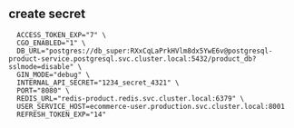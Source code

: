 ## create secret

```vault kv put internal/production/ecommerce-product \
  ACCESS_TOKEN_EXP="7" \
  CGO_ENABLED="1" \
  DB_URL="postgres://db_super:RXxCqLaPrkHVlm8dx5YwE6v@postgresql-product-service.postgresql.svc.cluster.local:5432/product_db?sslmode=disable" \
  GIN_MODE="debug" \
  INTERNAL_API_SECRET="1234_secret_4321" \
  PORT="8080" \
  REDIS_URL="redis-product.redis.svc.cluster.local:6379" \
  USER_SERVICE_HOST=ecommerce-user.production.svc.cluster.local:8001
  REFRESH_TOKEN_EXP="14"
```

